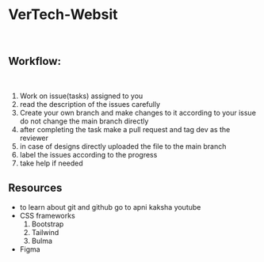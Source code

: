 <h1>VerTech-Websit</h1><br>
<h2>Workflow:</h2><br>
<ol>
  <li>Work on issue(tasks) assigned to you</li>
  <li>read the description of the issues carefully</li>
  <li>Create your own branch and make changes to it according to your issue do not change the main branch directly</li>
  <li>after completing the task make a pull request and tag dev as the reviewer</li>
  <li>in case of designs directly uploaded the file to the main branch</li>
  <li>label the issues according to the progress</li>
  <li>take help if needed</li>
</ol>

<h2>Resources</h2>
<ul>
  <li>to learn about git and github go to apni kaksha youtube</li>
  <li>CSS frameworks <ol>
    <li>Bootstrap</li>
    <li>Tailwind</li>
    <li>Bulma</li>
  </ol></li>
  <li>Figma</li>
</ul>
